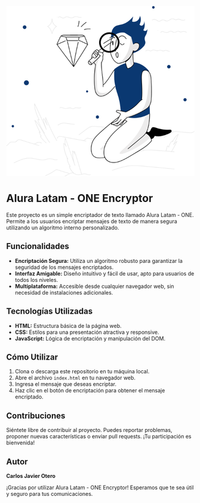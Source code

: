 ![Muñeco alura](src/img/muñeco.svg)

# Alura Latam - ONE Encryptor

Este proyecto es un simple encriptador de texto llamado Alura Latam - ONE. Permite a los usuarios encriptar mensajes de texto de manera segura utilizando un algoritmo interno personalizado.

## Funcionalidades

- **Encriptación Segura:** Utiliza un algoritmo robusto para garantizar la seguridad de los mensajes encriptados.
- **Interfaz Amigable:** Diseño intuitivo y fácil de usar, apto para usuarios de todos los niveles.
- **Multiplataforma:** Accesible desde cualquier navegador web, sin necesidad de instalaciones adicionales.

## Tecnologías Utilizadas

- **HTML:** Estructura básica de la página web.
- **CSS:** Estilos para una presentación atractiva y responsive.
- **JavaScript:** Lógica de encriptación y manipulación del DOM.

## Cómo Utilizar

1. Clona o descarga este repositorio en tu máquina local.
2. Abre el archivo `index.html` en tu navegador web.
3. Ingresa el mensaje que deseas encriptar.
4. Haz clic en el botón de encriptación para obtener el mensaje encriptado.

## Contribuciones

Siéntete libre de contribuir al proyecto. Puedes reportar problemas, proponer nuevas características o enviar pull requests. ¡Tu participación es bienvenida!

## Autor 

**Carlos Javier Otero**


¡Gracias por utilizar Alura Latam - ONE Encryptor! Esperamos que te sea útil y seguro para tus comunicaciones.
